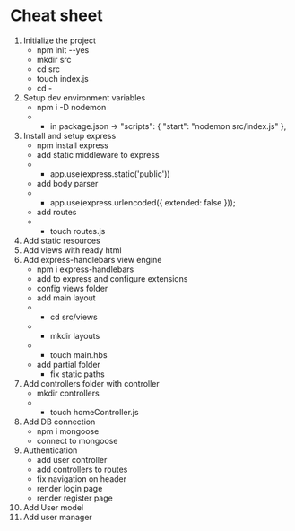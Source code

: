 # Cheat sheet

1. Initialize the project
   * npm init --yes
   * mkdir src
   * cd src
   * touch index.js
   * cd -
2. Setup dev environment variables
   * npm i -D nodemon 
   * * in package.json ->   "scripts": {
     "start": "nodemon src/index.js"
     },
3. Install and setup express
   * npm install express
   * add static middleware to express
   * * app.use(express.static('public'))
   * add body parser
   * *  app.use(express.urlencoded({ extended: false }));
   * add routes 
   * * touch routes.js
4. Add static resources
5. Add views with ready html
6. Add express-handlebars view engine
   * npm i express-handlebars
   * add to express and configure extensions
   * config views folder 
   * add main layout
   * * cd src/views
   * * mkdir layouts
   * * touch main.hbs
   * add partial folder 
     * fix static paths
7. Add controllers folder with controller
   * mkdir controllers
   * * touch homeController.js
8. Add DB connection
   * npm i mongoose
   * connect to mongoose
9. Authentication
   * add user controller
   * add controllers to routes
   * fix navigation on header
   * render login page
   * render register page
10. Add User model
11. Add user manager
